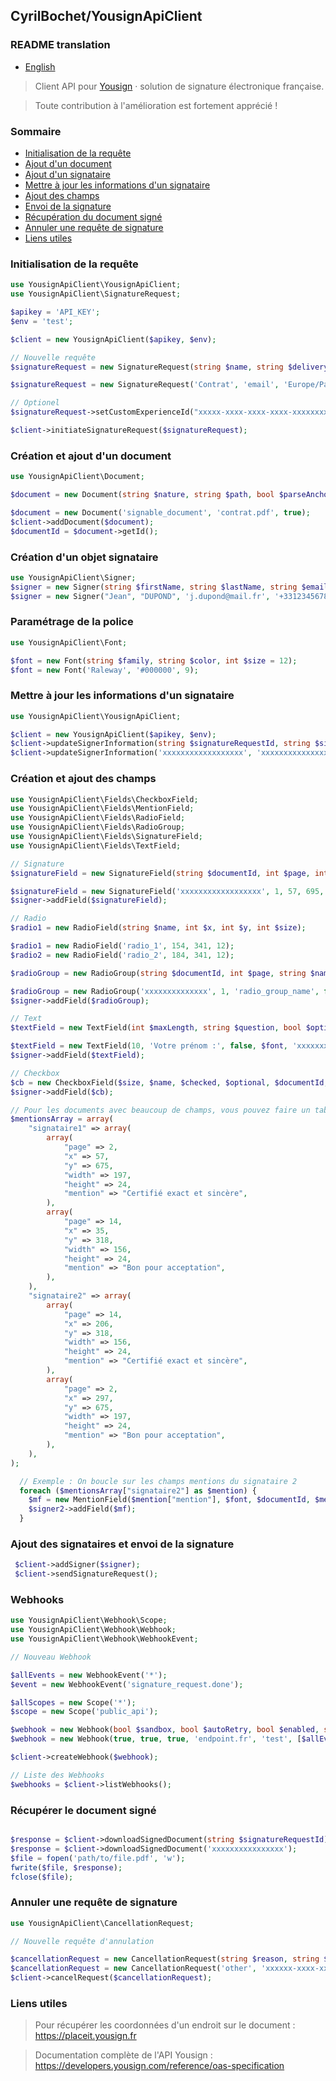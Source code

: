 ## CyrilBochet/YousignApiClient

### README translation

- [English](README.en.md)

> Client API pour <a target="_blank" href="https://yousign.com/fr-fr"> Yousign</a> · solution de signature électronique
> française.

> Toute contribution à l'amélioration est fortement apprécié !

### Sommaire

- [Initialisation de la requête](#signature-request)
- [Ajout d'un document](#add-doc)
- [Ajout d'un signataire](#add-signer)
- [Mettre à jour les informations d'un signataire](#update-signer)
- [Ajout des champs](#add-fields)
- [Envoi de la signature](#send-request)
- [Récupération du document signé](#download-signed-document)
- [Annuler une requête de signature](#cancel-request)
- [Liens utiles](#useful-links)

<div id='signature-request'/></div>

### Initialisation de la requête

 ```PHP
use YousignApiClient\YousignApiClient;
use YousignApiClient\SignatureRequest;

$apikey = 'API_KEY';
$env = 'test';

$client = new YousignApiClient($apikey, $env);

// Nouvelle requête
$signatureRequest = new SignatureRequest(string $name, string $deliveryMode, string $timezone, bool $orderedSigners);

$signatureRequest = new SignatureRequest('Contrat', 'email', 'Europe/Paris', true);

// Optionel
$signatureRequest->setCustomExperienceId("xxxxx-xxxx-xxxx-xxxx-xxxxxxxxxxxxx");

$client->initiateSignatureRequest($signatureRequest);
```

<div id='add-doc'/></div>

### Création et ajout d'un document

```PHP
use YousignApiClient\Document;

$document = new Document(string $nature, string $path, bool $parseAnchors);

$document = new Document('signable_document', 'contrat.pdf', true);
$client->addDocument($document);
$documentId = $document->getId();
```

<div id='add-signer'/></div>

### Création d'un objet signataire

```PHP
use YousignApiClient\Signer;
$signer = new Signer(string $firstName, string $lastName, string $email, ?string $phoneNumber, string $locale, ?string $signatureAuthenticationMode, ?string $signatureLevel);
$signer = new Signer("Jean", "DUPOND", 'j.dupond@mail.fr', '+33123456789', 'fr', 'otp_sms', 'electronic_signature');
```

### Paramétrage de la police

```PHP
use YousignApiClient\Font;

$font = new Font(string $family, string $color, int $size = 12);
$font = new Font('Raleway', '#000000', 9);
```

<div id='update-signer'/></div>

### Mettre à jour les informations d'un signataire

 ```PHP
use YousignApiClient\YousignApiClient;

$client = new YousignApiClient($apikey, $env);
$client->updateSignerInformation(string $signatureRequestId, string $signerId, string $firstName, string $lastName, string $email, string $phoneNumber)
$client->updateSignerInformation('xxxxxxxxxxxxxxxxxx', 'xxxxxxxxxxxxxxxxxx', 'Jean', 'DUPOND', 'j.dupond@mail.fr', '+33123456789');


```

<div id='add-fields'/></div>

### Création et ajout des champs

```PHP
use YousignApiClient\Fields\CheckboxField;
use YousignApiClient\Fields\MentionField;
use YousignApiClient\Fields\RadioField;
use YousignApiClient\Fields\RadioGroup;
use YousignApiClient\Fields\SignatureField;
use YousignApiClient\Fields\TextField;

// Signature 
$signatureField = new SignatureField(string $documentId, int $page, int $x, int $y, int $height = 37, int $width = 85);

$signatureField = new SignatureField('xxxxxxxxxxxxxxxxxx', 1, 57, 695, 85, 198);
$signer->addField($signatureField);

// Radio 
$radio1 = new RadioField(string $name, int $x, int $y, int $size);

$radio1 = new RadioField('radio_1', 154, 341, 12);
$radio2 = new RadioField('radio_2', 184, 341, 12);

$radioGroup = new RadioGroup(string $documentId, int $page, string $name, bool $optional, array $radios);

$radioGroup = new RadioGroup('xxxxxxxxxxxxxx', 1, 'radio_group_name', false, [$radio1, $radio2]);
$signer->addField($radioGroup);

// Text
$textField = new TextField(int $maxLength, string $question, bool $optional, Font $font, string $documentId, int $page, int $x, int $y, int $height = 24, int $width = 24);

$textField = new TextField(10, 'Votre prénom :', false, $font, 'xxxxxxxxxxxxxx', 1, 468, 428, 24, 54);
$signer->addField($textField);

// Checkbox
$cb = new CheckboxField($size, $name, $checked, $optional, $documentId, $page, $x, $y);
$signer->addField($cb);

// Pour les documents avec beaucoup de champs, vous pouvez faire un tableau et boucler dessus
$mentionsArray = array(
    "signataire1" => array(
        array(
            "page" => 2,
            "x" => 57,
            "y" => 675,
            "width" => 197,
            "height" => 24,
            "mention" => "Certifié exact et sincère",
        ),
        array(
            "page" => 14,
            "x" => 35,
            "y" => 318,
            "width" => 156,
            "height" => 24,
            "mention" => "Bon pour acceptation",
        ),
    ),
    "signataire2" => array(
        array(
            "page" => 14,
            "x" => 206,
            "y" => 318,
            "width" => 156,
            "height" => 24,
            "mention" => "Certifié exact et sincère",
        ),
        array(
            "page" => 2,
            "x" => 297,
            "y" => 675,
            "width" => 197,
            "height" => 24,
            "mention" => "Bon pour acceptation",
        ),
    ),
);

  // Exemple : On boucle sur les champs mentions du signataire 2
  foreach ($mentionsArray["signataire2"] as $mention) {
    $mf = new MentionField($mention["mention"], $font, $documentId, $mention["page"], $mention["x"], $mention["y"], $mention["height"], $mention["width"]);
    $signer2->addField($mf);
  }

```

<div id='send-request'/></div>

### Ajout des signataires et envoi de la signature

```PHP
 $client->addSigner($signer);
 $client->sendSignatureRequest();
```

<div id='webhooks'/></div>

### Webhooks

 ```PHP
use YousignApiClient\Webhook\Scope;
use YousignApiClient\Webhook\Webhook;
use YousignApiClient\Webhook\WebhookEvent;

// Nouveau Webhook

$allEvents = new WebhookEvent('*');
$event = new WebhookEvent('signature_request.done');

$allScopes = new Scope('*');
$scope = new Scope('public_api');

$webhook = new Webhook(bool $sandbox, bool $autoRetry, bool $enabled, string $endpoint, string $description, array $events, array $scopes);
$webhook = new Webhook(true, true, true, 'endpoint.fr', 'test', [$allEvents], [$allScopes]);

$client->createWebhook($webhook);

// Liste des Webhooks
$webhooks = $client->listWebhooks();

```

<div id='download-signed-document'/></div>

### Récupérer le document signé

 ```PHP

$response = $client->downloadSignedDocument(string $signatureRequestId);
$response = $client->downloadSignedDocument('xxxxxxxxxxxxxxxx');
$file = fopen('path/to/file.pdf', 'w');
fwrite($file, $response);
fclose($file);

```

<div id='cancel-request'/></div>

### Annuler une requête de signature

 ```PHP
use YousignApiClient\CancellationRequest;

// Nouvelle requête d'annulation

$cancellationRequest = new CancellationRequest(string $reason, string $signatureRequestId, ?string $customNote = null);
$cancellationRequest = new CancellationRequest('other', 'xxxxxx-xxxx-xxxx-xxxx-xxxxxxxxxxxxx', 'Note personnalisée');
$client->cancelRequest($cancellationRequest);

```

<div id='useful-links'/></div>

### Liens utiles

> Pour récupérer les coordonnées d'un endroit sur le document : https://placeit.yousign.fr

> Documentation complète de l'API Yousign : https://developers.yousign.com/reference/oas-specification

